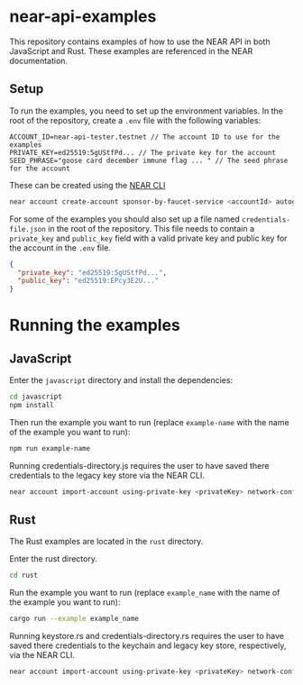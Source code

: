 # near-api-examples

This repository contains examples of how to use the NEAR API in both JavaScript and Rust. These examples are referenced in the NEAR documentation.

## Setup

To run the examples, you need to set up the environment variables. In the root of the repository, create a `.env` file with the following variables:

```.env
ACCOUNT_ID=near-api-tester.testnet // The account ID to use for the examples
PRIVATE_KEY=ed25519:5gUStfPd... // The private key for the account
SEED_PHRASE="goose card december immune flag ... " // The seed phrase for the account
```

These can be created using the [NEAR CLI](https://github.com/near/near-cli-rs)

```bash
near account create-account sponsor-by-faucet-service <accountId> autogenerate-new-keypair print-to-terminal network-config testnet create
```

For some of the examples you should also set up a file named `credentials-file.json` in the root of the repository. This file needs to contain a `private_key` and `public_key` field with a valid private key and public key for the account in the `.env` file.

```json
{
  "private_key": "ed25519:5gUStfPd...",
  "public_key": "ed25519:EPcy3E2U..."
}
```

# Running the examples

## JavaScript

Enter the `javascript` directory and install the dependencies:

```bash
cd javascript
npm install
```

Then run the example you want to run (replace `example-name` with the name of the example you want to run):

```bash
npm run example-name
```

Running credentials-directory.js requires the user to have saved there credentials to the legacy key store via the NEAR CLI.

```bash
near account import-account using-private-key <privateKey> network-config testnet
```

## Rust

The Rust examples are located in the `rust` directory.

Enter the rust directory.

```bash
cd rust
```

Run the example you want to run (replace `example_name` with the name of the example you want to run):

```bash
cargo run --example example_name
```

Running keystore.rs and credentials-directory.rs requires the user to have saved there credentials to the keychain and legacy key store, respectively, via the NEAR CLI.

```bash
near account import-account using-private-key <privateKey> network-config testnet
```
